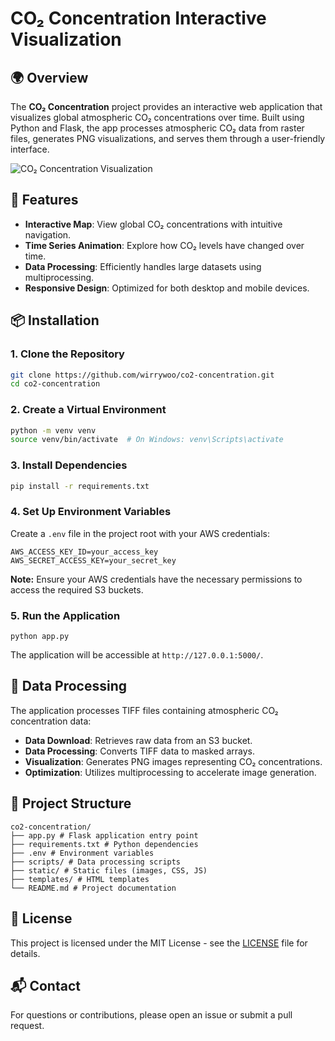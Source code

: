 # CO₂ Concentration Interactive Visualization

## 🌍 Overview

The **CO₂ Concentration** project provides an interactive web application that visualizes global atmospheric CO₂ concentrations over time. Built using Python and Flask, the app processes atmospheric CO₂ data from raster files, generates PNG visualizations, and serves them through a user-friendly interface.

![CO₂ Concentration Visualization](https://github.com/wirrywoo/co2-concentration/blob/main/static/combined.gif?raw=true)

## 🚀 Features

- **Interactive Map**: View global CO₂ concentrations with intuitive navigation.
- **Time Series Animation**: Explore how CO₂ levels have changed over time.
- **Data Processing**: Efficiently handles large datasets using multiprocessing.
- **Responsive Design**: Optimized for both desktop and mobile devices.

## 📦 Installation

### 1. Clone the Repository

```bash
git clone https://github.com/wirrywoo/co2-concentration.git
cd co2-concentration
```

### 2. Create a Virtual Environment

```bash
python -m venv venv
source venv/bin/activate  # On Windows: venv\Scripts\activate
```

### 3. Install Dependencies
```bash
pip install -r requirements.txt
```

### 4. Set Up Environment Variables
Create a `.env` file in the project root with your AWS credentials:
```
AWS_ACCESS_KEY_ID=your_access_key
AWS_SECRET_ACCESS_KEY=your_secret_key
```
**Note:** Ensure your AWS credentials have the necessary permissions to access the required S3 buckets.

### 5. Run the Application
```
python app.py
```
The application will be accessible at `http://127.0.0.1:5000/`.

## 🧪 Data Processing

The application processes TIFF files containing atmospheric CO₂ concentration data:

- **Data Download**: Retrieves raw data from an S3 bucket.
- **Data Processing**: Converts TIFF data to masked arrays.
- **Visualization**: Generates PNG images representing CO₂ concentrations.
- **Optimization**: Utilizes multiprocessing to accelerate image generation.

## 📁 Project Structure

```
co2-concentration/
├── app.py # Flask application entry point
├── requirements.txt # Python dependencies
├── .env # Environment variables
├── scripts/ # Data processing scripts
├── static/ # Static files (images, CSS, JS)
├── templates/ # HTML templates
└── README.md # Project documentation
```

## 📄 License

This project is licensed under the MIT License - see the [LICENSE](LICENSE) file for details.

## 📬 Contact

For questions or contributions, please open an issue or submit a pull request.


